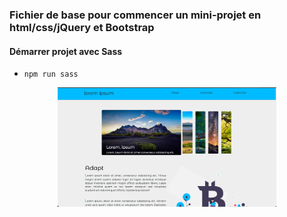 ### Fichier de base pour commencer un mini-projet en html/css/jQuery et Bootstrap 



#### Démarrer projet avec Sass 
* `npm run sass`

<p align="center">
<img src="https://github.com/peter-centini/site-vitrine-bootstrap-jquery/blob/main/site%20vitrine.png" width="350" title="screen website">
</p>


<p align="center> Ammuser vous bien avec ce template</p>
